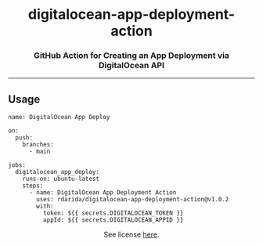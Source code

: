 <h1 align="center">digitalocean-app-deployment-action</h1>
<h3 align="center">GitHub Action for Creating an App Deployment via DigitalOcean API</h3>
<hr>

## Usage

```
name: DigitalOcean App Deploy

on:
  push:
    branches:
      - main

jobs:
  digitalocean_app_deploy:
    runs-on: ubuntu-latest
    steps:
      - name: DigitalOcean App Deployment Action
        uses: rdarida/digitalocean-app-deployment-action@v1.0.2
        with:
          token: ${{ secrets.DIGITALOCEAN_TOKEN }}
          appId: ${{ secrets.DIGITALOCEAN_APPID }}

```

<p align="center">
  See license <a href="LICENSE">here</a>.
</p>

